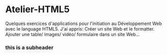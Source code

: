 # Atelier-HTML5
Quelques exercices d'applications pour l'initiation au Développement Web avec le language HTML5.
J'ai appris: 
 Créer un site Web et le formatter.
 Ajouter une table/ images/ vidéo/ formulaire dans un site Web...
### this is a subheader

